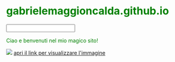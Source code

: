 # gabrielemaggioncalda.github.io

<!DOCTYPE html>
<html>
<input type=”text”>
  <head>
    <title>benvenuti su questo sito!!</title>
    <style>
      body {
         color: green;
      }
    </style>
  </head>
  <body>
    <p>Ciao e benvenuti nel mio magico sito!</p>
    <img src="http://www.starcoppe.it/images/grafica-immagine-b.jpg"/>
<a href="https://www.google.it/search?q=magia&client=safari&hl=it-it&prmd=ivn&source=lnms&tbm=isch&sa=X&ved=0ahUKEwi91b6dyMzdAhUCJBoKHVQ1AKEQ_AUIESgB&biw=320&bih=454&dpr=2#imgrc=rsRrpOB8nFG4TM">apri il link per visualizzare l'immagine</>
   </body>
</html>
